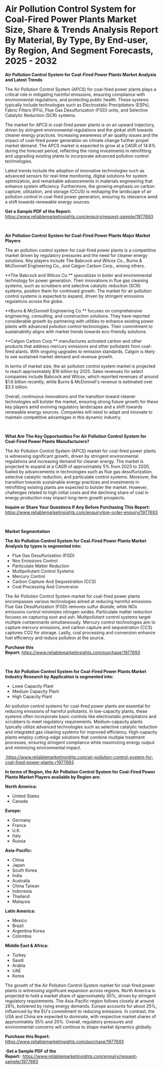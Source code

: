 <p><h1>Air Pollution Control System for Coal-Fired Power Plants Market Size, Share & Trends Analysis Report By Material, By Type, By End-user, By Region, And Segment Forecasts, 2025 - 2032</h1></p><p><strong>Air Pollution Control System for Coal-Fired Power Plants Market Analysis and Latest Trends</strong></p>
<p><p>The Air Pollution Control System (APCS) for coal-fired power plants plays a critical role in mitigating harmful emissions, ensuring compliance with environmental regulations, and protecting public health. These systems typically include technologies such as Electrostatic Precipitators (ESPs), Fabric Filters (FFs), Flue Gas Desulfurization (FGD) units, and Selective Catalytic Reduction (SCR) systems. </p><p>The market for APCS in coal-fired power plants is on an upward trajectory, driven by stringent environmental regulations and the global shift towards cleaner energy practices. Increasing awareness of air quality issues and the impact of coal-fired power generation on climate change further propel market demand. The APCS market is expected to grow at a CAGR of 14.8% during the forecast period, reflecting the rising investments in retrofitting and upgrading existing plants to incorporate advanced pollution control technologies.</p><p>Latest trends include the adoption of innovative technologies such as advanced sensors for real-time monitoring, digital solutions for system optimization, and remarkable advancements in materials engineering that enhance system efficiency. Furthermore, the growing emphasis on carbon capture, utilization, and storage (CCUS) is reshaping the landscape of air pollution control in coal-fired power generation, ensuring its relevance amid a shift towards renewable energy sources.</p></p>
<p><strong>Get a Sample PDF of the Report:&nbsp;</strong> <a href="https://www.reliablemarketinsights.com/enquiry/request-sample/1977693?utm_campaign=3281&utm_medium=2&utm_source=Github&utm_content=ia&utm_term=12042025&utm_id=air-pollution-control-system-for-coal-fired-power-plants">https://www.reliablemarketinsights.com/enquiry/request-sample/1977693</a></p>
<p>&nbsp;</p>
<p><strong>Air Pollution Control System for Coal-Fired Power Plants Major Market Players</strong></p>
<p><p>The air pollution control system for coal-fired power plants is a competitive market driven by regulatory pressures and the need for cleaner energy solutions. Key players include The Babcock and Wilcox Co., Burns & McDonnell Engineering Co., and Calgon Carbon Corp., among others.</p><p>**The Babcock and Wilcox Co.** specializes in boiler and environmental technology for power generation. Their innovations in flue gas cleaning systems, such as scrubbers and selective catalytic reduction (SCR) systems, position them for continued growth. The market for air pollution control systems is expected to expand, driven by stringent emissions regulations across the globe.</p><p>**Burns & McDonnell Engineering Co.** focuses on comprehensive engineering, consulting, and construction solutions. They have reported considerable growth by partnering with utilities to enhance existing power plants with advanced pollution control technologies. Their commitment to sustainability aligns with market trends towards eco-friendly solutions.</p><p>**Calgon Carbon Corp.** manufactures activated carbon and other products that address mercury emissions and other pollutants from coal-fired plants. With ongoing upgrades to emission standards, Calgon is likely to see sustained market demand and revenue growth.</p><p>In terms of market size, the air pollution control system market is projected to reach approximately $16 billion by 2025. Sales revenues for select companies include Babcock and Wilcox, which reported revenues of around $1.6 billion recently, while Burns & McDonnell's revenue is estimated over $3.5 billion.</p><p>Overall, continuous innovations and the transition toward cleaner technologies will bolster the market, ensuring strong future growth for these key players amid evolving regulatory landscapes and a shift towards renewable energy sources. Companies will need to adapt and innovate to maintain competitive advantages in this dynamic industry.</p></p>
<p>&nbsp;</p>
<p><strong>What Are The Key Opportunities For Air Pollution Control System for Coal-Fired Power Plants Manufacturers?</strong></p>
<p><p>The Air Pollution Control System (APCS) market for coal-fired power plants is witnessing significant growth, driven by stringent environmental regulations and increasing demand for cleaner energy. The market is projected to expand at a CAGR of approximately 5% from 2023 to 2030, fueled by advancements in technologies such as flue gas desulfurization, selective catalytic reduction, and particulate control systems. Moreover, the transition towards sustainable energy practices and investments in retrofitting existing plants are expected to bolster the market. However, challenges related to high initial costs and the declining share of coal in energy production may impact long-term growth prospects.</p></p>
<p><strong>Inquire or Share Your Questions If Any Before Purchasing This Report:</strong> <a href="https://www.reliablemarketinsights.com/enquiry/pre-order-enquiry/1977693?utm_campaign=3281&utm_medium=2&utm_source=Github&utm_content=ia&utm_term=12042025&utm_id=air-pollution-control-system-for-coal-fired-power-plants">https://www.reliablemarketinsights.com/enquiry/pre-order-enquiry/1977693</a></p>
<p>&nbsp;</p>
<p><strong>Market Segmentation</strong></p>
<p><strong>The Air Pollution Control System for Coal-Fired Power Plants Market Analysis by types is segmented into:</strong></p>
<p><ul><li>Flue Gas Desulfurization (FGD)</li><li>Nox Emissions Control</li><li>Particulate Matter Reduction</li><li>Multipollutant Control Systems</li><li>Mercury Control</li><li>Carbon Capture And Sequestration (CCS)</li><li>Coal Processing And Conversion</li></ul></p>
<p><p>The Air Pollution Control System market for coal-fired power plants encompasses various technologies aimed at reducing harmful emissions. Flue Gas Desulfurization (FGD) removes sulfur dioxide, while NOx emissions control minimizes nitrogen oxides. Particulate matter reduction focuses on capturing soot and ash. Multipollutant control systems target multiple contaminants simultaneously. Mercury control technologies aim to capture mercury emissions, and carbon capture and sequestration (CCS) captures CO2 for storage. Lastly, coal processing and conversion enhance fuel efficiency and reduce pollution at the source.</p></p>
<p><strong>Purchase this Report:&nbsp;</strong><a href="https://www.reliablemarketinsights.com/purchase/1977693?utm_campaign=3281&utm_medium=2&utm_source=Github&utm_content=ia&utm_term=12042025&utm_id=air-pollution-control-system-for-coal-fired-power-plants">https://www.reliablemarketinsights.com/purchase/1977693</a></p>
<p>&nbsp;</p>
<p><strong>The Air Pollution Control System for Coal-Fired Power Plants Market Industry Research by Application is segmented into:</strong></p>
<p><ul><li>Lowe Capacity Plant</li><li>Medium Capacity Plant</li><li>High Capacity Plant</li></ul></p>
<p><p>Air pollution control systems for coal-fired power plants are essential for reducing emissions of harmful pollutants. In low-capacity plants, these systems often incorporate basic controls like electrostatic precipitators and scrubbers to meet regulatory requirements. Medium-capacity plants typically utilize advanced technologies such as selective catalytic reduction and integrated gas cleaning systems for improved efficiency. High-capacity plants employ cutting-edge solutions that combine multiple treatment processes, ensuring stringent compliance while maximizing energy output and minimizing environmental impact.</p></p>
<p><a href="https://www.reliablemarketinsights.com/air-pollution-control-system-for-coal-fired-power-plants-r1977693?utm_campaign=3281&utm_medium=2&utm_source=Github&utm_content=ia&utm_term=12042025&utm_id=air-pollution-control-system-for-coal-fired-power-plants">&nbsp;https://www.reliablemarketinsights.com/air-pollution-control-system-for-coal-fired-power-plants-r1977693</a></p>
<p><strong>In terms of Region, the Air Pollution Control System for Coal-Fired Power Plants Market Players available by Region are:</strong></p>
<p>
    <p> <strong> North America: </strong>
        <ul>
            <li>United States</li>
            <li>Canada</li>
        </ul>
        </p> 
    <p> <strong> Europe: </strong>
        <ul>
            <li>Germany</li>
            <li>France</li>
            <li>U.K.</li>
            <li>Italy</li>
            <li>Russia</li>
        </ul>
        </p> 
    <p> <strong> Asia-Pacific: </strong>
        <ul>
            <li>China</li>
            <li>Japan</li>
            <li>South Korea</li>
            <li>India</li>
            <li>Australia</li>
            <li>China Taiwan</li>
            <li>Indonesia</li>
            <li>Thailand</li>
            <li>Malaysia</li>
        </ul>
        </p> 
    <p> <strong> Latin America: </strong>
        <ul>
            <li>Mexico</li>
            <li>Brazil</li>
            <li>Argentina Korea</li>
            <li>Colombia</li>
        </ul>
        </p> 
    <p> <strong> Middle East & Africa: </strong>
        <ul>
            <li>Turkey</li>
            <li>Saudi</li>
            <li>Arabia</li>
            <li>UAE</li>
            <li>Korea</li>
        </ul>
    </p>
    </p>
<p><p>The growth of the Air Pollution Control System market for coal-fired power plants is witnessing significant expansion across regions. North America is projected to hold a market share of approximately 30%, driven by stringent regulatory requirements. The Asia-Pacific region follows closely at around 28%, bolstered by rising energy demands. Europe accounts for about 25%, influenced by the EU's commitment to reducing emissions. In contrast, the USA and China are expected to dominate, with respective market shares of approximately 35% and 20%. Overall, regulatory pressures and environmental concerns will continue to shape market dynamics globally.</p></p>
<p><strong>Purchase this Report: </strong><a href="https://www.reliablemarketinsights.com/purchase/1977693?utm_campaign=3281&utm_medium=2&utm_source=Github&utm_content=ia&utm_term=12042025&utm_id=air-pollution-control-system-for-coal-fired-power-plants">https://www.reliablemarketinsights.com/purchase/1977693</a></p>
<p>&nbsp;<strong>Get a Sample PDF of the Report:&nbsp;&nbsp;</strong><a href="https://www.reliablemarketinsights.com/enquiry/request-sample/1977693?utm_campaign=3281&utm_medium=2&utm_source=Github&utm_content=ia&utm_term=12042025&utm_id=air-pollution-control-system-for-coal-fired-power-plants">https://www.reliablemarketinsights.com/enquiry/request-sample/1977693</a></p>
<p><strong></strong></p>
<p><p></p><p></p><p></p></p>